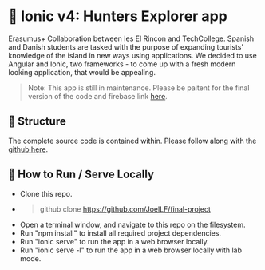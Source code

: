 # 🚀 Ionic v4: Hunters Explorer app

Erasumus+ Collaboration between Ies El Rincon and TechCollege.
Spanish and Danish students are tasked with the purpose of expanding tourists' knowledge of the island in new ways using applications.
We decided to use Angular and Ionic, two frameworks - to come up with 
a fresh modern looking application, that would be appealing.

> Note: This app is still in maintenance. Please be paitent for the final version of the code and firebase link [here](https://hunters-explorer-app.firebaseapp.com/).

## 🌴 Structure
The complete source code is contained within. Please follow along with the [github here](https://github.com/JoelLF/final-project).

## 💫 How to Run / Serve Locally
* Clone this repo.
* > github clone https://github.com/JoelLF/final-project
* Open a terminal window, and navigate to this repo on the filesystem.
* Run "npm install" to install all required project dependencies. 
* Run "ionic serve" to run the app in a web browser locally.
* Run "ionic serve -l" to run the app in a web browser locally with lab mode.